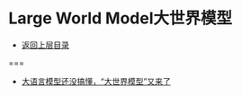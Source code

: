 # Large World Model大世界模型

* [返回上层目录](../world-labs.md)



===

* [大语言模型还没搞懂，“大世界模型”又来了](https://www.thepaper.cn/newsDetail_forward_29535199)

